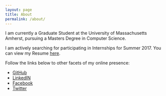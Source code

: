 ```yaml
---
layout: page
title: About
permalink: /about/
---
```


I am currently a Graduate Student at the University of Massachusetts Amherst, pursuing a Masters Degree in Computer Science.

<!-- I am actively searching for participating in Internships for Summer 2017. You can view my Resume [here](../Resume/) -->
I am actively searching for participating in Internships for Summer 2017. You can view my Resume <a href="https://www.dropbox.com/s/n6778yfjp6zbiky/Nishit_Parekh_Resume.pdf" target="_blank">here</a>.

Follow the links below to other facets of my online presence:

* [GitHub](https://www.github.com/parekhnish)
* [LinkedIN](https://www.linkedin.com/in/nishit-parekh)
* [Facebook](https://www.facebook.com/parekhnish)
* [Twitter](https://www.twitter.com/parekhnish)